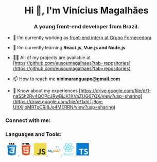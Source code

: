<h1 align="center">Hi 👋, I'm Vinícius Magalhães</h1>
<h3 align="center">A young front-end developer from Brazil.</h3>

- 🔭 I’m currently working as [front-end intern at Grupo Fornecedora](https://www.grupofornecedora.com.br/)

- 🌱 I’m currently learning **React.js, Vue.js and Node.js**

- 👨‍💻 All of my projects are available at [https://github.com/eusoumagalhaes?tab=repositories](https://github.com/eusoumagalhaes?tab=repositories)

- 📫 How to reach me **vinimaranguape@gmail.com**

- 📄 Know about my experiences [https://drive.google.com/file/d/1-naS5h2Rv4QOPcJRwBiJK1XVaZUG67QX/view?usp=sharing](https://drive.google.com/file/d/1xhITj9oy-UItXjIoMRTsCRi8Jo4MERRN/view?usp=sharing)

<h3 align="left">Connect with me:</h3>
<p align="left">
</p>

<h3 align="left">Languages and Tools:</h3>
<p align="left"> <a href="https://www.w3schools.com/css/" target="_blank" rel="noreferrer"> <img src="https://raw.githubusercontent.com/devicons/devicon/master/icons/css3/css3-original-wordmark.svg" alt="css3" width="40" height="40"/> </a> <a href="https://www.w3.org/html/" target="_blank" rel="noreferrer"> <img src="https://raw.githubusercontent.com/devicons/devicon/master/icons/html5/html5-original-wordmark.svg" alt="html5" width="40" height="40"/> </a> <a href="https://developer.mozilla.org/en-US/docs/Web/JavaScript" target="_blank" rel="noreferrer"> <img src="https://raw.githubusercontent.com/devicons/devicon/master/icons/javascript/javascript-original.svg" alt="javascript" width="40" height="40"/> </a> <a href="https://www.mysql.com/" target="_blank" rel="noreferrer"> <img src="https://raw.githubusercontent.com/devicons/devicon/master/icons/mysql/mysql-original-wordmark.svg" alt="mysql" width="40" height="40"/> </a> <a href="https://reactjs.org/" target="_blank" rel="noreferrer"> <img src="https://raw.githubusercontent.com/devicons/devicon/master/icons/react/react-original-wordmark.svg" alt="react" width="40" height="40"/> </a> <a href="https://www.typescriptlang.org/" target="_blank" rel="noreferrer"> <img src="https://raw.githubusercontent.com/devicons/devicon/master/icons/typescript/typescript-original.svg" alt="typescript" width="40" height="40"/> </a> </p>
